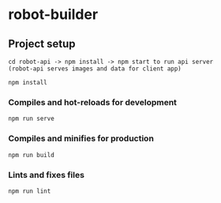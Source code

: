 # robot-builder

## Project setup

```
cd robot-api -> npm install -> npm start to run api server
(robot-api serves images and data for client app)
```
```
npm install
```

### Compiles and hot-reloads for development
```
npm run serve
```

### Compiles and minifies for production
```
npm run build

```

### Lints and fixes files
```
npm run lint

```
